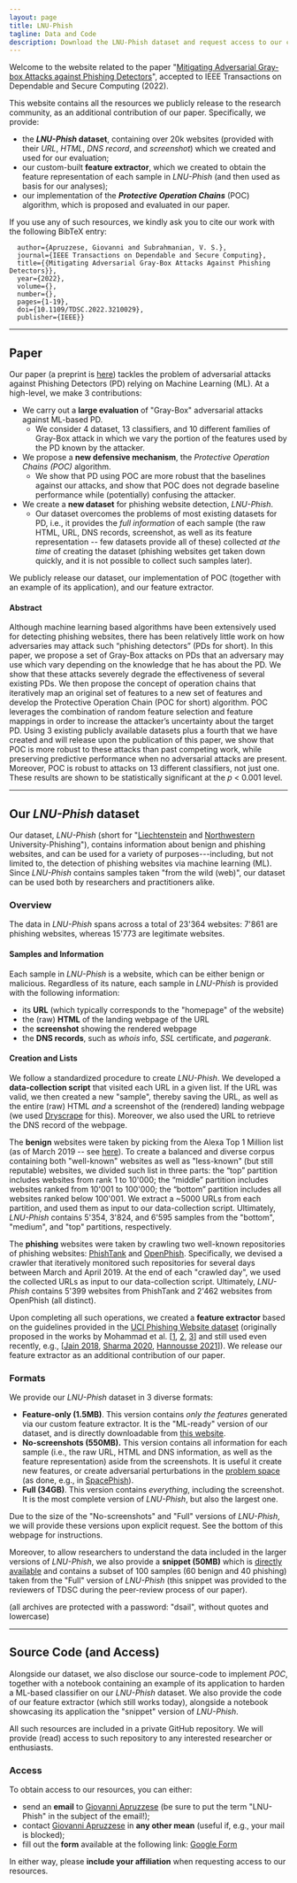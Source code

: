 ```yaml
---
layout: page
title: LNU-Phish
tagline: Data and Code
description: Download the LNU-Phish dataset and request access to our code.
---
```


Welcome to the website related to the paper "[Mitigating Adversarial Gray-box Attacks against Phishing Detectors](https://ieeexplore.ieee.org/document/9904297)", accepted to IEEE Transactions on Dependable and Secure Computing (2022). 

This website contains all the resources we publicly release to the research community, as an additional contribution of our paper. Specifically, we provide:
* the **_LNU-Phish_ dataset**, containing over 20k websites (provided with their _URL_, _HTML_, _DNS record_, and _screenshot_) which we created and used for our evaluation; 
* our custom-built **feature extractor**, which we created to obtain the feature representation of each sample in _LNU-Phish_ (and then used as basis for our analyses);
* our implementation of the **_Protective Operation Chains_** (POC) algorithm, which is proposed and evaluated in our paper. 

If you use any of such resources, we kindly ask you to cite our work with the following BibTeX entry:
```
  author={Apruzzese, Giovanni and Subrahmanian, V. S.},
  journal={IEEE Transactions on Dependable and Secure Computing}, 
  title={{Mitigating Adversarial Gray-Box Attacks Against Phishing Detectors}}, 
  year={2022},
  volume={},
  number={},
  pages={1-19},
  doi={10.1109/TDSC.2022.3210029},
  publisher={IEEE}}
```
---

## Paper

Our paper (a preprint is [here]({}/resources/tdsc22_paper.pdf)) tackles the problem of adversarial attacks against Phishing Detectors (PD) relying on Machine Learning (ML).
At a high-level, we make 3 contributions:
* We carry out a **large evaluation** of "Gray-Box" adversarial attacks against ML-based PD. 
  * We consider 4 dataset, 13 classifiers, and 10 different families of Gray-Box attack in which we vary the portion of the features used by the PD known by the attacker.
* We propose a **new defensive mechanism**, the _Protective Operation Chains (POC)_ algorithm. 
  * We show that PD using POC are more robust that the baselines against our attacks, and show that POC does not degrade baseline performance while (potentially) confusing the attacker.
* We create a **new dataset** for phishing website detection, _LNU-Phish_.
  * Our dataset overcomes the problems of most existing datasets for PD, i.e., it provides the _full information_ of each sample (the raw HTML, URL, DNS records, screenshot, as well as its feature representation -- few datasets provide all of these) collected _at the time_ of creating the dataset (phishing websites get taken down quickly, and it is not possible to collect such samples later).

We publicly release our dataset, our implementation of POC (together with an example of its application), and our feature extractor.


#### Abstract
 Although machine learning based algorithms have been extensively used for detecting phishing websites, there has been relatively little work on how adversaries may attack such “phishing detectors” (PDs for short). In this paper, we propose a set of Gray-Box attacks on PDs that an adversary may use which vary depending on the knowledge that he has about the PD. We show that these attacks severely degrade the effectiveness of several existing PDs. We then propose the concept of operation chains that iteratively map an original set of features to a new set of features and develop the Protective Operation Chain (POC for short) algorithm. POC leverages the combination of random feature selection and feature mappings in order to increase the attacker’s uncertainty about the target PD. Using 3 existing publicly available datasets plus a fourth that we have created and will release upon the publication of this paper, we show that POC is more robust to these attacks than past competing work, while preserving predictive performance when no adversarial attacks are present. Moreover, POC is robust to attacks on 13 different classifiers, not just one. These results are shown to be statistically significant at the _p_ < 0.001 level.

___


## Our _LNU-Phish_ dataset


Our dataset, _LNU-Phish_ (short for "[Liechtenstein](https://www.uni.li/en) and [Northwestern](https://www.northwestern.edu/) University-Phishing"), contains information about benign and phishing websites, and can be used for a variety of purposes---including, but not limited to, the detection of phishing websites via machine learning (ML). Since _LNU-Phish_ contains samples taken "from the wild (web)", our dataset can be used both by researchers and practitioners alike.    

### Overview

The data in _LNU-Phish_ spans across a total of 23'364 websites: 7'861 are phishing websites, whereas 15'773 are legitimate websites. 

#### Samples and Information

Each sample in _LNU-Phish_ is a website, which can be either benign or malicious. Regardless of its nature, each sample in _LNU-Phish_ is provided with the following information:
* its **URL** (which typically corresponds to the "homepage" of the website)
* the (raw) **HTML** of the landing webpage of the URL
* the **screenshot** showing the rendered webpage
* the **DNS records**, such as _whois_ info, _SSL_ certificate, and _pagerank_.

#### Creation and Lists
We follow a standardized procedure to create _LNU-Phish_. 
We developed a **data-collection script** that visited each URL in a given list. If the URL was valid, we then created a new "sample", thereby saving the URL, as well as the entire (raw) HTML _and_ a screenshot of the (rendered) landing webpage (we used [Dryscrape](https://dryscrape.readthedocs.io/en/latest/) for this). Moreover, we also used the URL to retrieve the DNS record of the webpage.


The **benign** websites were taken by picking from the Alexa Top 1 Million list (as of March 2019 -- see [here]()). To create a balanced and diverse corpus containing both "well-known" websites as well as "less-known" (but still reputable) websites, we divided such list in three parts: the “top” partition includes websites from rank 1 to 10'000; the “middle” partition includes websites ranked from 10'001 to 100'000; the “bottom” partition includes all websites ranked below 100'001. We extract a ~5000 URLs from each partition, and used them as input to our data-collection script. Ultimately, _LNU-Phish_ contains 5'354, 3'824, and 6'595 samples from the "bottom", "medium", and "top" partitions, respectively. 

The **phishing** websites were taken by crawling two well-known repositories of phishing websites: [PhishTank](https://phishtank.org/) and [OpenPhish](https://openphish.com/). Specifically, we devised a crawler that iteratively monitored such repositories for several days between March and April 2019. At the end of each "crawled day", we used the collected URLs as input to our data-collection script. Ultimately, _LNU-Phish_ contains 5'399 websites from PhishTank and 2'462 websites from OpenPhish (all distinct).

Upon completing all such operations, we created a **feature extractor** based on the guidelines provided in the [UCI Phishing Website dataset](https://archive.ics.uci.edu/ml/datasets/phishing+websites) (originally proposed in the works by Mohammad et al. [[1](https://ieeexplore.ieee.org/abstract/document/6470857), [2](https://link.springer.com/article/10.1007/s00521-013-1490-z), [3](https://ietresearch.onlinelibrary.wiley.com/doi/full/10.1049/iet-ifs.2013.0202)] and still used even recently, e.g., [[Jain 2018](https://link.springer.com/article/10.1007/s11235-017-0414-0), [Sharma 2020](https://ieeexplore.ieee.org/abstract/document/9198349), [Hannousse 2021](https://www.sciencedirect.com/science/article/pii/S0952197621001950)]). We release our feature extractor as an additional contribution of our paper.

### Formats

We provide our _LNU-Phish_ dataset in 3 diverse formats:

* **Feature-only (1.5MB)**. This version contains _only the features_ generated via our custom feature extractor. It is the "ML-ready" version of our dataset, and is directly downloadable from [this website](resources/LNU-Phish_FEATURES.zip).
* **No-screenshots (550MB).** This version contains all information for each sample (i.e., the raw URL, HTML and DNS information, as well as the feature representation) aside from the screenshots. It is useful it create new features, or create adversarial perturbations in the [problem space](https://ieeexplore.ieee.org/abstract/document/9152781) (as done, e.g., in [SpacePhish](https://spacephish.github.io/)).
* **Full (34GB)**. This version contains _everything_, including the screenshot. It is the most complete version of _LNU-Phish_, but also the largest one.

Due to the size of the "No-screenshots" and "Full" versions of _LNU-Phish_, we will provide these versions upon explicit request. See the bottom of this webpage for instructions.

Moreover, to allow researchers to understand the data included in the larger versions of _LNU-Phish_, we also provide a **snippet (50MB)** which is [directly available](resources/LNU-Phish_SNIPPET.zip) and contains a subset of 100 samples (60 benign and 40 phishing) taken from the "Full" version of _LNU-Phish_ (this snippet was provided to the reviewers of TDSC during the peer-review process of our paper).

(all archives are protected with a password: "dsail", without quotes and lowercase)

___

## Source Code (and Access)

Alongside our dataset, we also disclose our source-code to implement _POC_, together with a notebook containing an example of its application to harden a ML-based classifier on our _LNU-Phish_ dataset. We also provide the code of our feature extractor (which still works today), alongside a notebook showcasing its application the "snippet" version of _LNU-Phish_.

All such resources are included in a private GitHub repository. We will provide (read) access to such repository to any interested researcher or enthusiasts.

### Access

To obtain access to our resources, you can either:
* send an **email** to [Giovanni Apruzzese](mailto:giovanni.apruzzese@uni.li) (be sure to put the term "LNU-Phish" in the subject of the email!);
* contact [Giovanni Apruzzese](https://giovanniapruzzese.com) in **any other mean** (useful if, e.g., your mail is blocked);
* fill out the **form** available at the following link: [Google Form](https://forms.gle/3XgGJtThDAohjbmQ8)

In either way, please **include your affiliation** when requesting access to our resources.